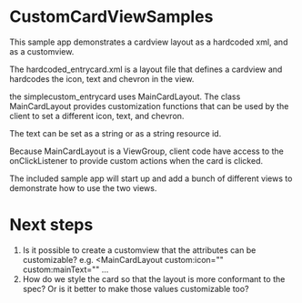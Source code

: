 # CustomCardViewSamples
This sample app demonstrates a cardview layout as a hardcoded xml, and as a customview.

The hardcoded_entrycard.xml is a layout file that defines a cardview and hardcodes the icon, text and chevron in the view.

the simplecustom_entrycard uses MainCardLayout.  The class MainCardLayout provides customization functions 
that can be used by the client to set a different icon, text, and chevron.

The text can be set as a string or as a string resource id.

Because MainCardLayout is a ViewGroup, client code have access to the onClickListener to provide custom actions when the card is clicked.

The included sample app will start up and add a bunch of different views to demonstrate how to use the two views.

# Next steps
1. Is it possible to create a customview that the attributes can be customizable? e.g. <MainCardLayout custom:icon="" custom:mainText="" ...
2. How do we style the card so that the layout is more conformant to the spec?  Or is it better to make those values customizable too?
